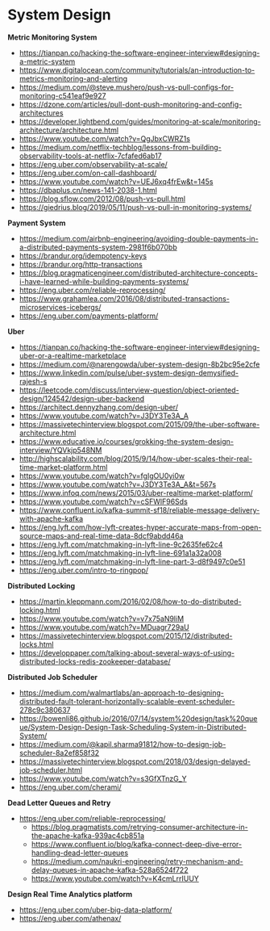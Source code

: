 # System Design

**Metric Monitoring System**
* https://tianpan.co/hacking-the-software-engineer-interview#designing-a-metric-system
* https://www.digitalocean.com/community/tutorials/an-introduction-to-metrics-monitoring-and-alerting
* https://medium.com/@steve.mushero/push-vs-pull-configs-for-monitoring-c541eaf9e927
* https://dzone.com/articles/pull-dont-push-monitoring-and-config-architectures
* https://developer.lightbend.com/guides/monitoring-at-scale/monitoring-architecture/architecture.html
* https://www.youtube.com/watch?v=QgJbxCWRZ1s
* https://medium.com/netflix-techblog/lessons-from-building-observability-tools-at-netflix-7cfafed6ab17
* https://eng.uber.com/observability-at-scale/
* https://eng.uber.com/on-call-dashboard/
* https://www.youtube.com/watch?v=UEJ6xq4frEw&t=145s
* https://dbaplus.cn/news-141-2038-1.html
* https://blog.sflow.com/2012/08/push-vs-pull.html
* https://giedrius.blog/2019/05/11/push-vs-pull-in-monitoring-systems/



**Payment System**

* https://medium.com/airbnb-engineering/avoiding-double-payments-in-a-distributed-payments-system-2981f6b070bb
* https://brandur.org/idempotency-keys
* https://brandur.org/http-transactions
* https://blog.pragmaticengineer.com/distributed-architecture-concepts-i-have-learned-while-building-payments-systems/
* https://eng.uber.com/reliable-reprocessing/
* https://www.grahamlea.com/2016/08/distributed-transactions-microservices-icebergs/
* https://eng.uber.com/payments-platform/



**Uber**
* https://tianpan.co/hacking-the-software-engineer-interview#designing-uber-or-a-realtime-marketplace
* https://medium.com/@narengowda/uber-system-design-8b2bc95e2cfe
* https://www.linkedin.com/pulse/uber-system-design-demysified-rajesh-s
* https://leetcode.com/discuss/interview-question/object-oriented-design/124542/design-uber-backend
* https://architect.dennyzhang.com/design-uber/
* https://www.youtube.com/watch?v=J3DY3Te3A_A
* https://massivetechinterview.blogspot.com/2015/09/the-uber-software-architecture.html
* https://www.educative.io/courses/grokking-the-system-design-interview/YQVkjp548NM
* http://highscalability.com/blog/2015/9/14/how-uber-scales-their-real-time-market-platform.html
* https://www.youtube.com/watch?v=fgIgOU0yi0w
* https://www.youtube.com/watch?v=J3DY3Te3A_A&t=567s
* https://www.infoq.com/news/2015/03/uber-realtime-market-platform/
* https://www.youtube.com/watch?v=cSFWlF96Sds
* https://www.confluent.io/kafka-summit-sf18/reliable-message-delivery-with-apache-kafka
* https://eng.lyft.com/how-lyft-creates-hyper-accurate-maps-from-open-source-maps-and-real-time-data-8dcf9abdd46a
* https://eng.lyft.com/matchmaking-in-lyft-line-9c2635fe62c4
* https://eng.lyft.com/matchmaking-in-lyft-line-691a1a32a008
* https://eng.lyft.com/matchmaking-in-lyft-line-part-3-d8f9497c0e51
* https://eng.uber.com/intro-to-ringpop/

**Distributed Locking**
 * https://martin.kleppmann.com/2016/02/08/how-to-do-distributed-locking.html
 * https://www.youtube.com/watch?v=v7x75aN9liM
 * https://www.youtube.com/watch?v=MDuagr729aU
 * https://massivetechinterview.blogspot.com/2015/12/distributed-locks.html
 * https://developpaper.com/talking-about-several-ways-of-using-distributed-locks-redis-zookeeper-database/
 
 **Distributed Job Scheduler**
 * https://medium.com/walmartlabs/an-approach-to-designing-distributed-fault-tolerant-horizontally-scalable-event-scheduler-278c9c380637
 * https://bowenli86.github.io/2016/07/14/system%20design/task%20queue/System-Design-Design-Task-Scheduling-System-in-Distributed-System/
  * https://medium.com/@kapil.sharma91812/how-to-design-job-scheduler-8a2ef858f32
  * https://massivetechinterview.blogspot.com/2018/03/design-delayed-job-scheduler.html
  * https://www.youtube.com/watch?v=s3GfXTnzG_Y
  * https://eng.uber.com/cherami/
  
  **Dead Letter Queues and Retry**
  * https://eng.uber.com/reliable-reprocessing/
    * https://blog.pragmatists.com/retrying-consumer-architecture-in-the-apache-kafka-939ac4cb851a
    * https://www.confluent.io/blog/kafka-connect-deep-dive-error-handling-dead-letter-queues
    * https://medium.com/naukri-engineering/retry-mechanism-and-delay-queues-in-apache-kafka-528a6524f722
    * https://www.youtube.com/watch?v=K4cmLrrIUUY
    
   **Design Real Time Analytics platform**
   * https://eng.uber.com/uber-big-data-platform/
   * https://eng.uber.com/athenax/
  



